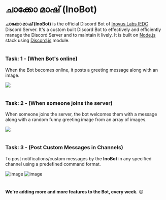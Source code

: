 # ചാക്കോ മാഷ് (InoBot)
**ചാക്കോ മാഷ് (InoBot)** is the official Discord Bot of [Inovus Labs IEDC](https://inovus-labs.web.app/) Discord Server. It's a custom built Discord Bot to effectively and efficiently manage the Discord Server and to maintain it lively. 
It is built on [Node.js](https://nodejs.org/) stack using [Discord.js](https://discord.js.org/) module.

#
### Task: 1 - (When Bot's online)
When the Bot becomes online, it posts a greeting message along with an image.

![](https://user-images.githubusercontent.com/44474792/122116769-a0bfff00-ce43-11eb-9628-487bc01ecc6a.png)
#
### Task: 2 - (When someone joins the server)
When someone joins the server, the bot welcomes them with a message along with a random funny greeting image from an array of images.

![](https://user-images.githubusercontent.com/44474792/122117132-217efb00-ce44-11eb-8c5d-703a3f45cb0f.png)
#
### Task: 3 - (Post Custom Messages in Channels)
To post notifications/custom messages by the **InoBot** in any specified channel using a predefined command format.

![image](https://user-images.githubusercontent.com/44474792/123298915-9df59600-d536-11eb-8643-994b38386310.png)
![image](https://user-images.githubusercontent.com/44474792/123298957-aa79ee80-d536-11eb-83ad-653459e80216.png)
#

**We're adding more and more features to the Bot, every week.** 😊
